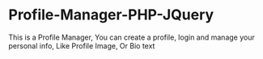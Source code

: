 # Profile-Manager-PHP-JQuery
This is a Profile Manager, You can create a profile, login and manage your personal info, Like Profile Image, Or Bio text
